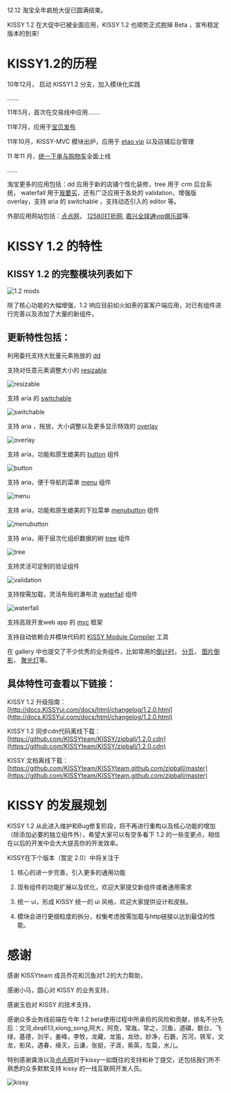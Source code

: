 12.12 淘宝全年疯抢大促已圆满结束。

KISSY 1.2 在大促中已被全面应用，KISSY 1.2 也顺势正式脱掉 Beta ，宣布稳定版本的到来!

# KISSY1.2的历程

10年12月， 启动 KISSY1.2 分支，加入模块化实践

…….

11年5月，首次在交易线中应用…….

11年7月，应用于[宝贝发布](http://upload.taobao.com/auction/sell.jhtml)

11年10月，KISSY-MVC 模块出炉，应用于 [etao vip](http://vip.etao.com/) 以及店铺后台管理

11 年11 月，[统一下单与购物车](http://cart.taobao.com/my_cart.htm?from=mini&ad_id=&am_id=&cm_id=&pm_id=)全面上线

……

淘宝更多的应用包括：dd 应用于新的店铺个性化装修，tree 用于 crm 后台系统，
waterfall 用于[我要买](http://love.taobao.com/guang/index.htm)，还有广泛应用于各处的 validation，增强版 overlay，支持 aria 的 switchable ，支持动态引入的 editor 等。

外部应用网站包括：[点点网](http://www.diandian.com/)，
[12580打折网](http://12580gogo.com/),
[嘉兴全球通vip俱乐部](http://ued.taobao.com/blog/2011/12/kissy-1-2-stable-released/vip.91geili.com)等.

# KISSY 1.2 的特性

## KISSY 1.2 的完整模块列表如下

![1.2 mods](http://img02.taobaocdn.com/tps/i2/T1ss3KXe4XXXX7BJHd-357-1248.png)

除了核心功能的大幅增强，1.2 响应目前如火如荼的富客户端应用，对已有组件进行完善以及添加了大量的新组件，

## 更新特性包括：

利用委托支持大批量元素拖放的 [dd](http://docs.kissyui.com/docs/html/api/component/dd)

支持对任意元素调整大小的 [resizable](http://docs.kissyui.com/docs/html/api/component/resizable)

![resizable](http://img03.taobaocdn.com/tps/i3/T18rgKXdtXXXbBxCP7-413-247.png)

支持 aria 的 [switchable](http://docs.kissyui.com/docs/html/api/component/switchable)

![switchable](http://img01.taobaocdn.com/tps/i1/T1EPcIXlpcXXX_uQHG-822-254.png)

支持 aria ，拖放，大小调整以及更多显示特效的 [overlay](http://docs.kissyui.com/docs/html/api/component/overlay)

![overlay](http://img04.taobaocdn.com/tps/i4/T1CFkKXmpXXXbatdYw-466-343.png)

支持 aria，功能和原生媲美的 [button](http://docs.kissyui.com/docs/html/api/component/button) 组件

![button](http://img01.taobaocdn.com/tps/i1/T1jcEJXexcXXas0eUt-322-119.png)

支持 aria，便于导航的菜单 [menu](http://docs.kissyui.com/docs/html/api/component/menu) 组件

![menu](http://img01.taobaocdn.com/tps/i1/T1jdZKXeVXXXbE51I9-345-323.png)

支持 aria，功能和原生媲美的下拉菜单 [menubutton](http://docs.kissyui.com/docs/html/api/component/menubutton) 组件

![menubutton](http://img01.taobaocdn.com/tps/i1/T1fwsIXh8dXXXKw4YQ-266-264.png)

支持 aria，用于层次化组织数据的树 [tree](http://docs.kissyui.com/docs/html/api/component/tree) 组件

![tree](http://img01.taobaocdn.com/tps/i1/T1czMJXXhaXXXt1ffG-366-228.png)

支持灵活可定制的验证组件

![validation](http://img03.taobaocdn.com/tps/i3/T1DHwKXhlXXXXH3WIo-394-252.png)

支持按需加载，灵活布局的瀑布流 [waterfall](http://docs.kissyui.com/docs/html/api/component/waterfall) 组件

![waterfall](http://img03.taobaocdn.com/tps/i3/T1WBQIXmRcXXc0hiz1-726-459.png)


支持高效开发web app 的 [mvc](http://docs.kissyui.com/docs/html/api/component/mvc) 框架

支持自动依赖合并模块代码的 [KISSY Module Compiler](http://docs.kissyui.com/docs/html/tools/module-compiler/index.html) 工具

在 gallery 中也提交了不少优秀的业务组件，比如常用的[倒计时](http://docs.kissyui.com/kissy-gallery/countdown/demo.html)，
[分页](http://docs.kissyui.com/kissy-gallery/pagination/demo.html)，
[图片倒影](http://docs.kissyui.com/kissy-gallery/reflection/demo.html)，
[聚光灯](http://docs.kissyui.com/kissy-gallery/spotlight/demo.html)等。


## 具体特性可查看以下链接：
KISSY 1.2 升级指南：[http://docs.KISSYui.com/docs/html/changelog/1.2.0.html](http://docs.KISSYui.com/docs/html/changelog/1.2.0.html)

KISSY 1.2 同步cdn代码离线下载：[https://github.com/KISSYteam/KISSY/zipball/1.2.0.cdn](https://github.com/KISSYteam/KISSY/zipball/1.2.0.cdn)

KISSY 文档离线下载：[https://github.com/KISSYteam/KISSYteam.github.com/zipball/master](https://github.com/KISSYteam/KISSYteam.github.com/zipball/master)

# KISSY 的发展规划
KISSY 1.2 从此进入维护和Bug修复阶段，将不再进行重构以及核心功能的增加（除添加必要的独立组件外），希望大家可以有空多看下 1.2 的一些变更点，相信在以后的开发中会大大提高你的开发效率。

KISSY在下个版本（暂定 2.0）中将关注于

1. 核心的进一步完善，引入更多的通用功能

2. 现有组件的功能扩展以及优化，欢迎大家提交新组件或者通用需求

3. 统一 ui，形成 KISSY 统一的 ui 风格，欢迎大家提供设计和皮肤。

4. 模块会进行更细粒度的拆分，权衡考虑按需加载与http链接以达到最佳的性能。

# 感谢
感谢 KISSYteam 成员乔花和沉鱼对1.2的大力帮助，

感谢小马，圆心对 KISSY 的业务支持，

感谢玉伯对 KISSY 的技术支持，

感谢众多业务线前端在今年 1.2 beta使用过程中所承担的风险和贡献，排名不分先后：文河,dxq613,xiong_song,阿大，阿克，常胤，常之，沉鱼，道磷，额台，飞绿，基德，剑平，姜峰，李牧，龙藏，龙笛，龙欣，妙净，石霸，苏河，铁军，文龙，影风，遇春，缘灭，云谦，张挺，子涯，紫英，左莫，水儿。

特别感谢龚浩以及[点点网](http://www.diandian.com/)对于kissy一如既往的支持和补丁提交，还包括我们所不熟悉的众多默默支持 kissy 的一线互联网开发人员。

![kissy](http://img04.taobaocdn.com/tps/i4/T18wsJXblbXXXZBpUs-640-626.jpg)